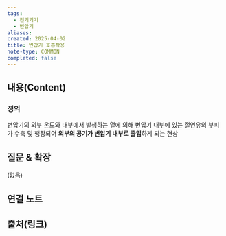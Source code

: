 ```yaml
---
tags:
  - 전기기기
  - 변압기
aliases: 
created: 2025-04-02
title: 변압기 호흡작용
note-type: COMMON
completed: false
---
```


## 내용(Content)

### 정의

변압기의 외부 온도와 내부에서 발생하는 열에 의해 변압기 내부에 있는 절연유의 부피가 수축 및 팽창되어 **외부의 공기가 변압기 내부로 출입**하게 되는 현상




## 질문 & 확장

(없음)

## 연결 노트

## 출처(링크)

